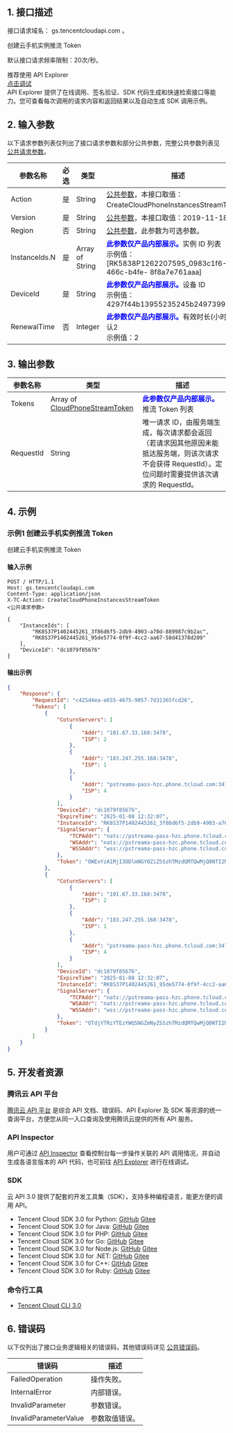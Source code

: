 ## 1. 接口描述

接口请求域名： gs.tencentcloudapi.com 。

创建云手机实例推流 Token

默认接口请求频率限制：20次/秒。

<div class="rno-api-explorer">
    <div class="rno-api-explorer-inner">
        <div class="rno-api-explorer-hd">
            <div class="rno-api-explorer-title">
                推荐使用 API Explorer
            </div>
            <a href="https://console.cloud.tencent.com/api/explorer?Product=gs&Version=2019-11-18&Action=CreateCloudPhoneInstancesStreamToken" class="rno-api-explorer-btn" hotrep="doc.api.explorerbtn"><i class="rno-icon-explorer"></i>点击调试</a>
        </div>
        <div class="rno-api-explorer-body">
            <div class="rno-api-explorer-cont">
                API Explorer 提供了在线调用、签名验证、SDK 代码生成和快速检索接口等能力。您可查看每次调用的请求内容和返回结果以及自动生成 SDK 调用示例。
            </div>
        </div>
    </div>
</div>

## 2. 输入参数

以下请求参数列表仅列出了接口请求参数和部分公共参数，完整公共参数列表见 [公共请求参数](/document/api/1162/40732)。

| 参数名称 | 必选 | 类型 | 描述 |
|---------|---------|---------|---------|
| Action | 是 | String | [公共参数](/document/api/1162/40732)，本接口取值：CreateCloudPhoneInstancesStreamToken。 |
| Version | 是 | String | [公共参数](/document/api/1162/40732)，本接口取值：2019-11-18。 |
| Region | 否 | String | [公共参数](/document/api/1162/40732)，此参数为可选参数。 |
| InstanceIds.N | 是 | Array of String | <strong><font color="blue">此参数仅产品内部展示。</font></strong>实例 ID 列表<br/>示例值：[RK5838P1262207595_0983c1f6-1967-466c-b4fe- 8f8a7e761aaa] |
| DeviceId | 是 | String | <strong><font color="blue">此参数仅产品内部展示。</font></strong>设备 ID<br/>示例值：4297f44b13955235245b2497399d7a93 |
| RenewalTime | 否 | Integer | <strong><font color="blue">此参数仅产品内部展示。</font></strong>有效时长(小时)，默认2<br/>示例值：2 |

## 3. 输出参数

| 参数名称 | 类型 | 描述 |
|---------|---------|---------|
| Tokens | Array of [CloudPhoneStreamToken](/document/api/1162/40743#CloudPhoneStreamToken) | <strong><font color="blue">此参数仅产品内部展示。</font></strong>推流 Token 列表|
| RequestId | String | 唯一请求 ID，由服务端生成，每次请求都会返回（若请求因其他原因未能抵达服务端，则该次请求不会获得 RequestId）。定位问题时需要提供该次请求的 RequestId。|

## 4. 示例

### 示例1 创建云手机实例推流 Token

创建云手机实例推流 Token

#### 输入示例

```
POST / HTTP/1.1
Host: gs.tencentcloudapi.com
Content-Type: application/json
X-TC-Action: CreateCloudPhoneInstancesStreamToken
<公共请求参数>

{
    "InstanceIds": [
        "RK8S37P1402445261_3f86d6f5-2db9-4903-a70d-889987c9b2ac",
        "RK8S37P1402445261_95de5774-0f9f-4cc2-aa67-58d41378d209"
    ],
    "DeviceId": "dc1079f85676"
}
```

#### 输出示例

```json
{
    "Response": {
        "RequestId": "c425d4ea-e655-4675-9057-7d31365fcd26",
        "Tokens": [
            {
                "CoturnServers": [
                    {
                        "Addr": "101.67.33.168:3478",
                        "ISP": 2
                    },
                    {
                        "Addr": "183.247.255.168:3478",
                        "ISP": 1
                    },
                    {
                        "Addr": "pstreama-pass-hzc.phone.tcloud.com:3478",
                        "ISP": 4
                    }
                ],
                "DeviceId": "dc1079f85676",
                "ExpireTime": "2025-01-08 12:32:07",
                "InstanceId": "RK8S37P1402445261_3f86d6f5-2db9-4903-a70d-889987c9b2ac",
                "SignalServer": {
                    "TCPAddr": "nats://pstreama-pass-hzc.phone.tcloud.com:4432",
                    "WSAddr": "nats://pstreama-pass-hzc.phone.tcloud.com:44912/nats",
                    "WSSAddr": "wss://pstreama-pass-hzc.phone.tcloud.com:44913/nats"
                },
                "Token": "OWExYzA1MjI3ODlmNGY0ZiZSSzhTMzdQMTQwMjQ0NTI2MV8zZjg2ZDZmNS0yZGI5LTQ5MDMtYTcwZC04ODk5ODdjOWIyYWMmZGMxMDc5Zjg1Njc2"
            },
            {
                "CoturnServers": [
                    {
                        "Addr": "101.67.33.168:3478",
                        "ISP": 2
                    },
                    {
                        "Addr": "183.247.255.168:3478",
                        "ISP": 1
                    },
                    {
                        "Addr": "pstreama-pass-hzc.phone.tcloud.com:3478",
                        "ISP": 4
                    }
                ],
                "DeviceId": "dc1079f85676",
                "ExpireTime": "2025-01-08 12:32:07",
                "InstanceId": "RK8S37P1402445261_95de5774-0f9f-4cc2-aa67-58d41378d209",
                "SignalServer": {
                    "TCPAddr": "nats://pstreama-pass-hzc.phone.tcloud.com:4432",
                    "WSAddr": "nats://pstreama-pass-hzc.phone.tcloud.com:44912/nats",
                    "WSSAddr": "wss://pstreama-pass-hzc.phone.tcloud.com:44913/nats"
                },
                "Token": "OTdjYTRiYTEzYWQ5NGZmNyZSSzhTMzdQMTQwMjQ0NTI2MV85NWRlNTc3NC0wZjlmLTRjYzItYWE2Ny01OGQ0MTM3OGQyMDkmZGMxMDc5Zjg1Njc2"
            }
        ]
    }
}
```


## 5. 开发者资源

### 腾讯云 API 平台

[腾讯云 API 平台](https://cloud.tencent.com/api) 是综合 API 文档、错误码、API Explorer 及 SDK 等资源的统一查询平台，方便您从同一入口查询及使用腾讯云提供的所有 API 服务。

### API Inspector

用户可通过 [API Inspector](https://cloud.tencent.com/document/product/1278/49361) 查看控制台每一步操作关联的 API 调用情况，并自动生成各语言版本的 API 代码，也可前往 [API Explorer](https://cloud.tencent.com/document/product/1278/46697) 进行在线调试。

### SDK

云 API 3.0 提供了配套的开发工具集（SDK），支持多种编程语言，能更方便的调用 API。
* Tencent Cloud SDK 3.0 for Python: [GitHub](https://github.com/TencentCloud/tencentcloud-sdk-python/blob/master/tencentcloud/gs/v20191118/gs_client.py) [Gitee](https://gitee.com/TencentCloud/tencentcloud-sdk-python/blob/master/tencentcloud/gs/v20191118/gs_client.py)
* Tencent Cloud SDK 3.0 for Java: [GitHub](https://github.com/TencentCloud/tencentcloud-sdk-java/blob/master/src/main/java/com/tencentcloudapi/gs/v20191118/GsClient.java) [Gitee](https://gitee.com/TencentCloud/tencentcloud-sdk-java/blob/master/src/main/java/com/tencentcloudapi/gs/v20191118/GsClient.java)
* Tencent Cloud SDK 3.0 for PHP: [GitHub](https://github.com/TencentCloud/tencentcloud-sdk-php/blob/master/src/TencentCloud/Gs/V20191118/GsClient.php) [Gitee](https://gitee.com/TencentCloud/tencentcloud-sdk-php/blob/master/src/TencentCloud/Gs/V20191118/GsClient.php)
* Tencent Cloud SDK 3.0 for Go: [GitHub](https://github.com/TencentCloud/tencentcloud-sdk-go/blob/master/tencentcloud/gs/v20191118/client.go) [Gitee](https://gitee.com/TencentCloud/tencentcloud-sdk-go/blob/master/tencentcloud/gs/v20191118/client.go)
* Tencent Cloud SDK 3.0 for Node.js: [GitHub](https://github.com/TencentCloud/tencentcloud-sdk-nodejs/blob/master/src/services/gs/v20191118/gs_client.ts) [Gitee](https://gitee.com/TencentCloud/tencentcloud-sdk-nodejs/blob/master/src/services/gs/v20191118/gs_client.ts)
* Tencent Cloud SDK 3.0 for .NET: [GitHub](https://github.com/TencentCloud/tencentcloud-sdk-dotnet/blob/master/TencentCloud/Gs/V20191118/GsClient.cs) [Gitee](https://gitee.com/TencentCloud/tencentcloud-sdk-dotnet/blob/master/TencentCloud/Gs/V20191118/GsClient.cs)
* Tencent Cloud SDK 3.0 for C++: [GitHub](https://github.com/TencentCloud/tencentcloud-sdk-cpp/blob/master/gs/src/v20191118/GsClient.cpp) [Gitee](https://gitee.com/TencentCloud/tencentcloud-sdk-cpp/blob/master/gs/src/v20191118/GsClient.cpp)
* Tencent Cloud SDK 3.0 for Ruby: [GitHub](https://github.com/TencentCloud/tencentcloud-sdk-ruby/blob/master/tencentcloud-sdk-gs/lib/v20191118/client.rb) [Gitee](https://gitee.com/TencentCloud/tencentcloud-sdk-ruby/blob/master/tencentcloud-sdk-gs/lib/v20191118/client.rb)

### 命令行工具

* [Tencent Cloud CLI 3.0](https://cloud.tencent.com/document/product/440/6176)

## 6. 错误码

以下仅列出了接口业务逻辑相关的错误码，其他错误码详见 [公共错误码](/document/api/1162/40744#.E5.85.AC.E5.85.B1.E9.94.99.E8.AF.AF.E7.A0.81)。

| 错误码 | 描述 |
|---------|---------|
| FailedOperation | 操作失败。 |
| InternalError | 内部错误。 |
| InvalidParameter | 参数错误。 |
| InvalidParameterValue | 参数取值错误。 |
